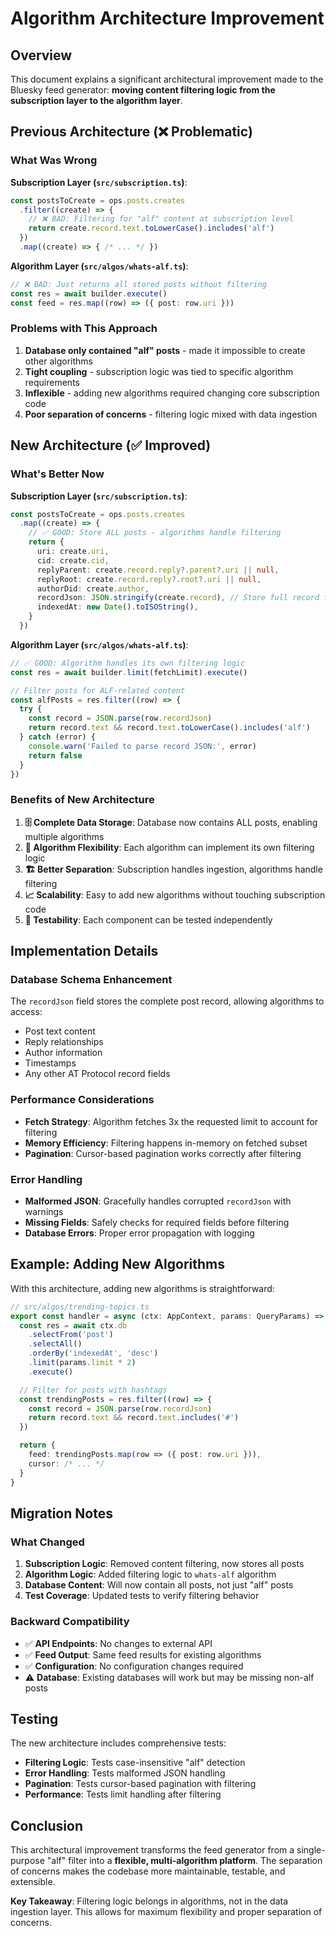 # Algorithm Architecture Improvement

## Overview

This document explains a significant architectural improvement made to the Bluesky feed generator: **moving content filtering logic from the subscription layer to the algorithm layer**.

## Previous Architecture (❌ Problematic)

### What Was Wrong

**Subscription Layer (`src/subscription.ts`)**:
```typescript
const postsToCreate = ops.posts.creates
  .filter((create) => {
    // ❌ BAD: Filtering for "alf" content at subscription level
    return create.record.text.toLowerCase().includes('alf')
  })
  .map((create) => { /* ... */ })
```

**Algorithm Layer (`src/algos/whats-alf.ts`)**:
```typescript
// ❌ BAD: Just returns all stored posts without filtering
const res = await builder.execute()
const feed = res.map((row) => ({ post: row.uri }))
```

### Problems with This Approach

1. **Database only contained "alf" posts** - made it impossible to create other algorithms
2. **Tight coupling** - subscription logic was tied to specific algorithm requirements  
3. **Inflexible** - adding new algorithms required changing core subscription code
4. **Poor separation of concerns** - filtering logic mixed with data ingestion

## New Architecture (✅ Improved)

### What's Better Now

**Subscription Layer (`src/subscription.ts`)**:
```typescript
const postsToCreate = ops.posts.creates
  .map((create) => {
    // ✅ GOOD: Store ALL posts - algorithms handle filtering
    return {
      uri: create.uri,
      cid: create.cid,
      replyParent: create.record.reply?.parent?.uri || null,
      replyRoot: create.record.reply?.root?.uri || null,
      authorDid: create.author,
      recordJson: JSON.stringify(create.record), // Store full record for filtering
      indexedAt: new Date().toISOString(),
    }
  })
```

**Algorithm Layer (`src/algos/whats-alf.ts`)**:
```typescript
// ✅ GOOD: Algorithm handles its own filtering logic
const res = await builder.limit(fetchLimit).execute()

// Filter posts for ALF-related content
const alfPosts = res.filter((row) => {
  try {
    const record = JSON.parse(row.recordJson)
    return record.text && record.text.toLowerCase().includes('alf')
  } catch (error) {
    console.warn('Failed to parse record JSON:', error)
    return false
  }
})
```

### Benefits of New Architecture

1. **🗄️ Complete Data Storage**: Database now contains ALL posts, enabling multiple algorithms
2. **🔄 Algorithm Flexibility**: Each algorithm can implement its own filtering logic
3. **🏗️ Better Separation**: Subscription handles ingestion, algorithms handle filtering
4. **📈 Scalability**: Easy to add new algorithms without touching subscription code
5. **🧪 Testability**: Each component can be tested independently

## Implementation Details

### Database Schema Enhancement

The `recordJson` field stores the complete post record, allowing algorithms to access:
- Post text content
- Reply relationships  
- Author information
- Timestamps
- Any other AT Protocol record fields

### Performance Considerations

- **Fetch Strategy**: Algorithm fetches 3x the requested limit to account for filtering
- **Memory Efficiency**: Filtering happens in-memory on fetched subset
- **Pagination**: Cursor-based pagination works correctly after filtering

### Error Handling

- **Malformed JSON**: Gracefully handles corrupted `recordJson` with warnings
- **Missing Fields**: Safely checks for required fields before filtering
- **Database Errors**: Proper error propagation with logging

## Example: Adding New Algorithms

With this architecture, adding new algorithms is straightforward:

```typescript
// src/algos/trending-topics.ts
export const handler = async (ctx: AppContext, params: QueryParams) => {
  const res = await ctx.db
    .selectFrom('post')
    .selectAll()
    .orderBy('indexedAt', 'desc')
    .limit(params.limit * 2)
    .execute()

  // Filter for posts with hashtags
  const trendingPosts = res.filter((row) => {
    const record = JSON.parse(row.recordJson)
    return record.text && record.text.includes('#')
  })

  return {
    feed: trendingPosts.map(row => ({ post: row.uri })),
    cursor: /* ... */
  }
}
```

## Migration Notes

### What Changed

1. **Subscription Logic**: Removed content filtering, now stores all posts
2. **Algorithm Logic**: Added filtering logic to `whats-alf` algorithm  
3. **Database Content**: Will now contain all posts, not just "alf" posts
4. **Test Coverage**: Updated tests to verify filtering behavior

### Backward Compatibility

- ✅ **API Endpoints**: No changes to external API
- ✅ **Feed Output**: Same feed results for existing algorithms
- ✅ **Configuration**: No configuration changes required
- ⚠️ **Database**: Existing databases will work but may be missing non-alf posts

## Testing

The new architecture includes comprehensive tests:

- **Filtering Logic**: Tests case-insensitive "alf" detection
- **Error Handling**: Tests malformed JSON handling
- **Pagination**: Tests cursor-based pagination with filtering
- **Performance**: Tests limit handling after filtering

## Conclusion

This architectural improvement transforms the feed generator from a single-purpose "alf" filter into a **flexible, multi-algorithm platform**. The separation of concerns makes the codebase more maintainable, testable, and extensible.

**Key Takeaway**: Filtering logic belongs in algorithms, not in the data ingestion layer. This allows for maximum flexibility and proper separation of concerns.